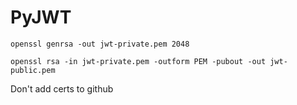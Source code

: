 # PyJWT

```shell
openssl genrsa -out jwt-private.pem 2048
```

```shell
openssl rsa -in jwt-private.pem -outform PEM -pubout -out jwt-public.pem
```

Don't add certs to github
